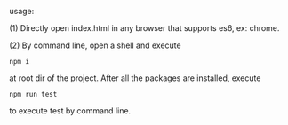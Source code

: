 usage: 

(1) Directly open index.html in any browser that supports es6, ex: chrome.

(2) By command line, open a shell and execute

    npm i 

at root dir of the project.
    After all the packages are installed, execute

    npm run test
to execute test by command line.
